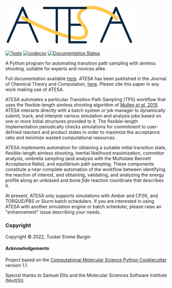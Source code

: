<img src="docs/_images/atesa_logo.png" alt="ATESA_logo" width="400"/>

[//]: # (Badges)
[![Tests](https://github.com/team-mayes/atesa/actions/workflows/CI.yml/badge.svg)](https://github.com/team-mayes/atesa/actions/workflows/CI.yml)
[![codecov](https://codecov.io/gh/team-mayes/atesa/branch/master/graph/badge.svg)](https://codecov.io/gh/team-mayes/atesa/branch/master)
[![Documentation Status](https://readthedocs.org/projects/atesa/badge/?version=latest)](https://atesa.readthedocs.io/en/latest/?badge=latest)


A Python program for automating transition path sampling with aimless shooting, suitable for experts and novices alike.

Full documentation available [here](https://atesa.readthedocs.io/en/latest/). ATESA has been published in the Journal of Chemical Theory and Computation, [here](http://doi.org/10.1021/acs.jctc.2c00543). Please cite this paper in any work making use of ATESA.

ATESA automates a particular Transition Path Sampling (TPS) workflow that uses the flexible-length aimless shooting algorithm of [Mullen *et al.* 2015](http://doi.org/10.1021/acs.jctc.5b00032). ATESA interacts directly with a batch system or job manager to dynamically submit, track, and interpret various simulation and analysis jobs based on one or more initial structures provided to it. The flexible-length implementation periodically checks simulations for commitment to user-defined reactant and product states in order to maximize the acceptance ratio and minimize wasted computational resources.

ATESA implements automation for obtaining a suitable initial transition state, flexible-length aimless shooting, inertial likelihood maximization, committor analysis, umbrella sampling (and analysis with the Multistate Bennett Acceptance Ratio), and equilibrium path sampling. These components constitute a near-complete automation of the workflow between identifying the reaction of interest, and obtaining, validating, and analyzing the energy profile along an unbiased and *bona fide* reaction coordinate that describes it.

At present, ATESA only supports simulations with Amber and CP2K, and TORQUE/PBS or Slurm batch schedulers. If you are interested in using ATESA with another simulation engine or batch scheduler, please raise an "enhancement" issue describing your needs.

### Copyright

Copyright © 2022, Tucker Emme Burgin


#### Acknowledgements
 
Project based on the 
[Computational Molecular Science Python Cookiecutter](https://github.com/molssi/cookiecutter-cms) version 1.1.

Special thanks to Samuel Ellis and the Molecular Sciences Software Institute (MolSSI).
